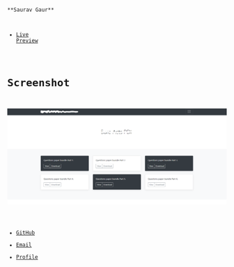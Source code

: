 <code>
**Saurav Gaur**

 - [Live Preview](https://saurav1by0.github.io/card3/ "Welcome")

 # Screenshot #
  ![Alt text](card3.PNG?raw=true "Optional Title")
  
- [GitHub](https://github.com/Saurav1by0 "Saurav Gaur")
- [Email](mailto:2014saurav@gmail.com?subject=Hi% "Hi!")
- [Profile](https://www.linkedin.com/in/sauravgaur "Welcome")
</code>

